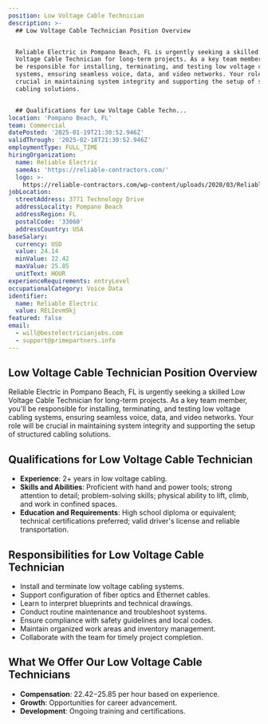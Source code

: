 ```yaml
---
position: Low Voltage Cable Technician
description: >-
  ## Low Voltage Cable Technician Position Overview


  Reliable Electric in Pompano Beach, FL is urgently seeking a skilled Low
  Voltage Cable Technician for long-term projects. As a key team member, you'll
  be responsible for installing, terminating, and testing low voltage cabling
  systems, ensuring seamless voice, data, and video networks. Your role will be
  crucial in maintaining system integrity and supporting the setup of structured
  cabling solutions.


  ## Qualifications for Low Voltage Cable Techn...
location: 'Pompano Beach, FL'
team: Commercial
datePosted: '2025-01-19T21:30:52.946Z'
validThrough: '2025-02-18T21:30:52.946Z'
employmentType: FULL_TIME
hiringOrganization:
  name: Reliable Electric
  sameAs: 'https://reliable-contractors.com/'
  logo: >-
    https://reliable-contractors.com/wp-content/uploads/2020/03/Reliable-Electric-Logo.jpg
jobLocation:
  streetAddress: 3771 Technology Drive
  addressLocality: Pompano Beach
  addressRegion: FL
  postalCode: '33060'
  addressCountry: USA
baseSalary:
  currency: USD
  value: 24.14
  minValue: 22.42
  maxValue: 25.85
  unitText: HOUR
experienceRequirements: entryLevel
occupationalCategory: Voice Data
identifier:
  name: Reliable Electric
  value: RELIevm9kj
featured: false
email:
  - will@bestelectricianjobs.com
  - support@primepartners.info
---
```




## Low Voltage Cable Technician Position Overview

Reliable Electric in Pompano Beach, FL is urgently seeking a skilled Low Voltage Cable Technician for long-term projects. As a key team member, you'll be responsible for installing, terminating, and testing low voltage cabling systems, ensuring seamless voice, data, and video networks. Your role will be crucial in maintaining system integrity and supporting the setup of structured cabling solutions.

## Qualifications for Low Voltage Cable Technician

- **Experience**: 2+ years in low voltage cabling.
- **Skills and Abilities**: Proficient with hand and power tools; strong attention to detail; problem-solving skills; physical ability to lift, climb, and work in confined spaces.
- **Education and Requirements**: High school diploma or equivalent; technical certifications preferred; valid driver's license and reliable transportation.

## Responsibilities for Low Voltage Cable Technician

- Install and terminate low voltage cabling systems.
- Support configuration of fiber optics and Ethernet cables.
- Learn to interpret blueprints and technical drawings.
- Conduct routine maintenance and troubleshoot systems.
- Ensure compliance with safety guidelines and local codes.
- Maintain organized work areas and inventory management.
- Collaborate with the team for timely project completion.

## What We Offer Our Low Voltage Cable Technicians

- **Compensation**: $22.42-$25.85 per hour based on experience.
- **Growth**: Opportunities for career advancement.
- **Development**: Ongoing training and certifications.